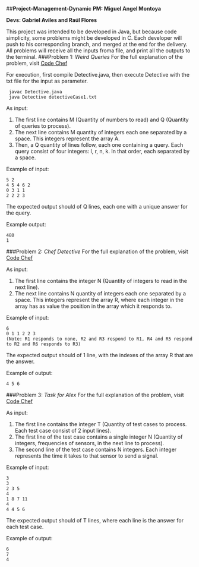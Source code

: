 ##**Project-Management-Dynamic**
**PM: Miguel Angel Montoya**

**Devs: Gabriel Aviles and Raúl Flores**

This project was intended to be developed in Java, but because code simplicity, some problems might be developed in C. Each developer will push to his corresponding branch, and merged at the end for the delivery. All problems will receive all the inputs froma file, and print all the outputs to the terminal.
###Problem 1: *Weird Queries*
For the full explanation of the problem, visit [Code Chef](https://www.codechef.com/problems/SBSTCNT)

For execution, first compile Detective.java, then execute Detective with the txt file for the input as parameter.
     
     javac Detective.java
     java Detective detectiveCase1.txt

As input:

 1. The first line contains M (Quantity of numbers to read) and Q (Quantity of queries to process).
 2. The next line contains M quantity of integers each one separated by a space. This integers represent the array A.
 3. Then, a Q quantity of lines follow, each one containing a query. Each query consist of four integers: l, r, n, k. In that order, each separated by a space.

Example of input:

    5 2
    4 5 4 6 2
    0 3 1 1
    2 2 2 3
The expected output should of Q lines, each one with a unique answer for the query.

Example output:

    480
    1

###Problem 2: *Chef Detective*
For the full explanation of the problem, visit [Code Chef](https://www.codechef.com/problems/CHEFDETE)

As input:

 1. The first line contains the integer N (Quantity of integers to read in the next line).
 2. The next line contains N quantity of integers each one separated by a space. This integers represent the array R, where each integer in the array has as value the position in the array which it responds to.

Example of input:

    6
    0 1 1 2 2 3
    (Note: R1 responds to none, R2 and R3 respond to R1, R4 and R5 respond to R2 and R6 responds to R3)

The expected output should of 1 line, with the indexes of the array R that are the answer.

Example of output:

    4 5 6

###Problem 3: *Task for Alex*
For the full explanation of the problem, visit [Code Chef](https://www.codechef.com/problems/ALEXTASK)

As input:

 1. The first line contains the integer T (Quantity of test cases to process. Each test case consist of 2 input lines).
 2. The first line of the test case contains a single integer N (Quantity of integers, frequencies of sensors, in the next line to process).
 3. The second line of the test case contains N integers. Each integer represents the time it takes to that sensor to send a signal.

Example of input:

    3
    3
    2 3 5
    4
    1 8 7 11
    4
    4 4 5 6

The expected output should of T lines, where each line is the answer for each test case.

Example of output:

    6
    7
    4



